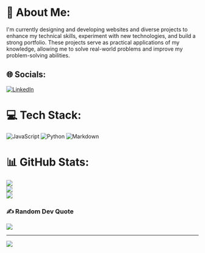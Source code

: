 # 💫 About Me:
I'm currently designing and developing websites and diverse projects to enhance my technical skills, experiment with new technologies, and build a strong portfolio. These projects serve as practical applications of my knowledge, allowing me to solve real-world problems and improve my problem-solving abilities.


## 🌐 Socials:
[![LinkedIn](https://img.shields.io/badge/LinkedIn-%230077B5.svg?logo=linkedin&logoColor=white)](https://linkedin.com/in/https://www.linkedin.com/in/artjom-japins-4b589b35b/) 

# 💻 Tech Stack:
![JavaScript](https://img.shields.io/badge/javascript-%23323330.svg?style=for-the-badge&logo=javascript&logoColor=%23F7DF1E) ![Python](https://img.shields.io/badge/python-3670A0?style=for-the-badge&logo=python&logoColor=ffdd54) ![Markdown](https://img.shields.io/badge/markdown-%23000000.svg?style=for-the-badge&logo=markdown&logoColor=white)
# 📊 GitHub Stats:
![](https://github-readme-stats.vercel.app/api?username=zxtrk&theme=dark&hide_border=true&include_all_commits=false&count_private=false)<br/>
![](https://nirzak-streak-stats.vercel.app/?user=zxtrk&theme=dark&hide_border=true)<br/>
![](https://github-readme-stats.vercel.app/api/top-langs/?username=zxtrk&theme=dark&hide_border=true&include_all_commits=false&count_private=false&layout=compact)

### ✍️ Random Dev Quote
![](https://quotes-github-readme.vercel.app/api?type=horizontal&theme=dark)

---
[![](https://visitcount.itsvg.in/api?id=zxtrk&icon=0&color=0)](https://visitcount.itsvg.in)

